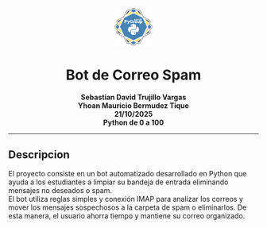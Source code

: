 <p align="center"> <img src="img/images.png" width="15%"> </p>
<h1 align="center">Bot de Correo Spam</h1>
<p align="center">
<b>Sebastian David Trujillo Vargas<br>
  Yhoan Mauricio Bermudez Tique<br>
  21/10/2025<br>
  Python de 0 a 100 </b> 
</p><hr>
<h2>Descripcion</h2>
<p>El proyecto consiste en un bot automatizado desarrollado en Python que ayuda a los estudiantes a limpiar su bandeja de entrada eliminando mensajes 
no deseados o spam.<br>
El bot utiliza reglas simples y conexión IMAP para analizar los correos y mover los mensajes sospechosos a la carpeta de spam o eliminarlos. De esta manera, el usuario ahorra tiempo y mantiene su correo organizado. </p>

